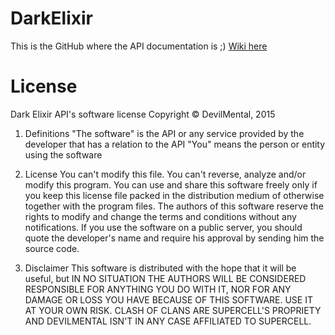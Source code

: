 # DarkElixir
This is the GitHub where the API documentation is ;)
[Wiki here](https://github.com/DevilMental/DarkElixir/wiki/)

# License
Dark Elixir API's software license
Copyright © DevilMental, 2015
 
1. Definitions
  "The software" is the API or any service provided by the developer that has a relation to the API
  "You" means the person or entity using the software
 
2. License
  You can't modify this file.
  You can't reverse, analyze and/or modify this program.
  You can use and share this software freely only if you keep this license file
  packed in the distribution medium of otherwise together with the program files.
  The authors of this software reserve the rights to modify and change the terms
  and conditions without any notifications.
  If you use the software on a public server, you should quote the developer's name
  and require his approval by sending him the source code.
 
3. Disclaimer
  This software is distributed with the hope that it will be useful, but IN NO
  SITUATION THE AUTHORS WILL BE CONSIDERED RESPONSIBLE FOR ANYTHING YOU DO WITH IT,
  NOR FOR ANY DAMAGE OR LOSS YOU HAVE BECAUSE OF THIS SOFTWARE. USE IT AT YOUR OWN RISK.
  CLASH OF CLANS ARE SUPERCELL'S PROPRIETY AND DEVILMENTAL ISN'T IN ANY CASE AFFILIATED
  TO SUPERCELL.
